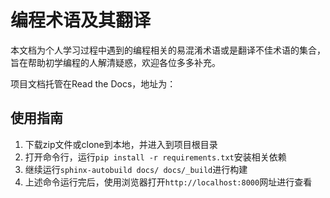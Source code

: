 # 编程术语及其翻译

本文档为个人学习过程中遇到的编程相关的易混淆术语或是翻译不佳术语的集合，旨在帮助初学编程的人解清疑惑，欢迎各位多多补充。

项目文档托管在Read the Docs，地址为：

## 使用指南
1. 下载zip文件或clone到本地，并进入到项目根目录
2. 打开命令行，运行`pip install -r requirements.txt`安装相关依赖
3. 继续运行`sphinx-autobuild docs/ docs/_build`进行构建
4. 上述命令运行完后，使用浏览器打开`http://localhost:8000`网址进行查看